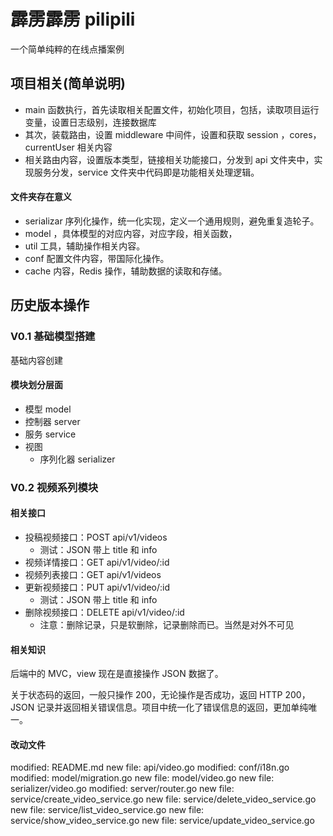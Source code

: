 # 霹雳霹雳 pilipili

一个简单纯粹的在线点播案例



## 项目相关(简单说明)

-   main 函数执行，首先读取相关配置文件，初始化项目，包括，读取项目运行变量，设置日志级别，连接数据库
-   其次，装载路由，设置 middleware 中间件，设置和获取 session ，cores，currentUser 相关内容
-   相关路由内容，设置版本类型，链接相关功能接口，分发到 api  文件夹中，实现服务分发，service 文件夹中代码即是功能相关处理逻辑。

#### 文件夹存在意义

-   serializar 序列化操作，统一化实现，定义一个通用规则，避免重复造轮子。
-   model ，具体模型的对应内容，对应字段，相关函数，
-   util 工具，辅助操作相关内容。
-   conf 配置文件内容，带国际化操作。
-   cache 内容，Redis 操作，辅助数据的读取和存储。



## 历史版本操作

### V0.1 基础模型搭建

基础内容创建

#### 模块划分层面

-   模型 model
-   控制器 server
-   服务 service
-   视图
    -   序列化器 serializer



### V0.2 视频系列模块

#### 相关接口

-   投稿视频接口：POST api/v1/videos
    -   测试：JSON 带上 title 和 info
-   视频详情接口：GET api/v1/video/:id
-   视频列表接口：GET api/v1/videos
-   更新视频接口：PUT api/v1/video/:id
    -   测试：JSON 带上 title 和 info
-   删除视频接口：DELETE api/v1/video/:id
    -   注意：删除记录，只是软删除，记录删除而已。当然是对外不可见

#### 相关知识

后端中的 MVC，view 现在是直接操作 JSON 数据了。

关于状态码的返回，一般只操作 200，无论操作是否成功，返回 HTTP 200，JSON 记录并返回相关错误信息。项目中统一化了错误信息的返回，更加单纯唯一。

#### 改动文件

modified:   README.md
new file:   api/video.go
modified:   conf/i18n.go
modified:   model/migration.go
new file:   model/video.go
new file:   serializer/video.go
modified:   server/router.go
new file:   service/create_video_service.go
new file:   service/delete_video_service.go
new file:   service/list_video_service.go
new file:   service/show_video_service.go
new file:   service/update_video_service.go